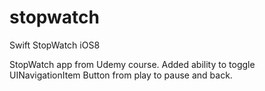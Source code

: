 stopwatch
=========

Swift StopWatch iOS8

StopWatch app from Udemy course.  Added ability to toggle UINavigationItem Button from play to pause and back.
